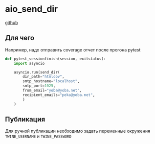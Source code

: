 # aio_send_dir
[github](https://github.com/devalv/aio_send_dir)

## Для чего

Например, надо отправить coverage отчет после прогона pytest

```python
def pytest_sessionfinish(session, exitstatus):
    import asyncio

    asyncio.run(send_dir(
        dir_path="htmlcov",
        smtp_hostname="localhost",
        smtp_port=1025,
        from_email="yoba@yoba.net",
        recipient_emails="peka@yoba.net",
        )
    )
```

## Публикация
Для ручной публикации необходимо задать переменные окружения `TWINE_USERNAME` и `TWINE_PASSWORD`
